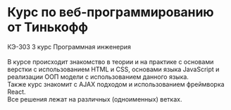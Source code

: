 # Курс по веб-программированию от Тинькофф

КЭ-303 3 курс Программная инженерия <br/> <br/>
В курсе происходит знакомство в теории и на практике с основами верстки с использованием HTML и CSS, основами языка JavaScript и реализации
ООП модели с использованием данного языка. <br/>
Также курс знакомит с AJAX подходом и использованием фреймворка React. <br/>
Все решения лежат на различных (одноименных) ветках.
